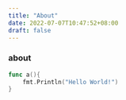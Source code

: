 ```yaml
---
title: "About"
date: 2022-07-07T10:47:52+08:00
draft: false
---
```


### about

```go
func a(){
    fmt.Println("Hello World!")
}
```
